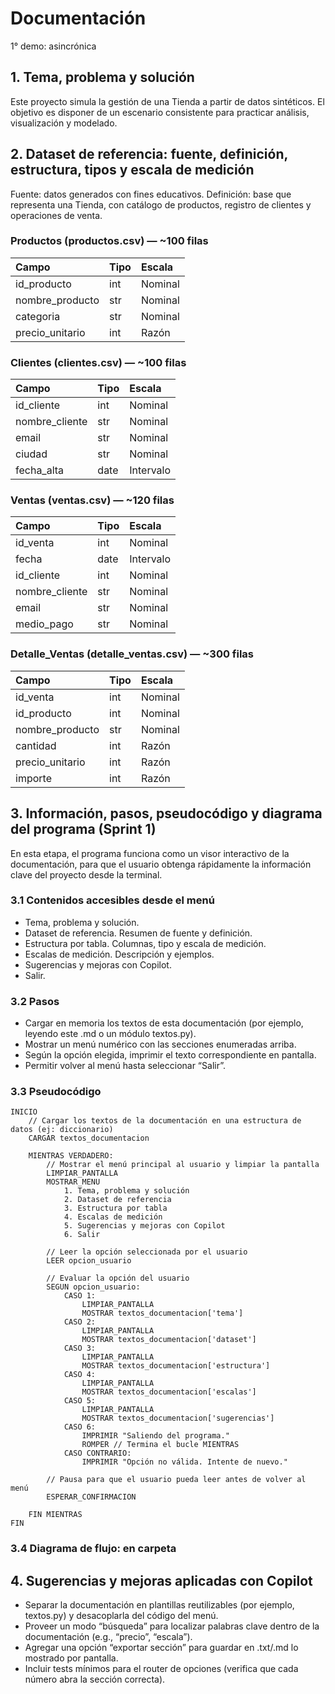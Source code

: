 # Documentación
1° demo: asincrónica

## 1. Tema, problema y solución
Este proyecto simula la gestión de una Tienda a partir de datos sintéticos.
El objetivo es disponer de un escenario consistente para practicar análisis, visualización y modelado.

## 2. Dataset de referencia: fuente, definición, estructura, tipos y escala de medición
Fuente: datos generados con fines educativos.
Definición: base que representa una Tienda, con catálogo de productos, registro de clientes y operaciones de venta.

### Productos (productos.csv) — ~100 filas
| Campo | Tipo | Escala |
| :--- | :--- | :--- |
| id_producto | int | Nominal |
| nombre_producto| str | Nominal |
| categoria | str | Nominal |
| precio_unitario| int | Razón |

### Clientes (clientes.csv) — ~100 filas
| Campo | Tipo | Escala |
| :--- | :--- | :--- |
| id_cliente | int | Nominal |
| nombre_cliente | str | Nominal |
| email | str | Nominal |
| ciudad | str | Nominal |
| fecha_alta | date | Intervalo|

### Ventas (ventas.csv) — ~120 filas
| Campo | Tipo | Escala |
| :--- | :--- | :--- |
| id_venta | int | Nominal |
| fecha | date | Intervalo |
| id_cliente | int | Nominal |
| nombre_cliente | str | Nominal |
| email | str | Nominal |
| medio_pago | str | Nominal |

### Detalle_Ventas (detalle_ventas.csv) — ~300 filas
| Campo | Tipo | Escala |
| :--- | :--- | :--- |
| id_venta | int | Nominal |
| id_producto | int | Nominal |
| nombre_producto | str | Nominal |
| cantidad | int | Razón |
| precio_unitario | int | Razón |
| importe | int | Razón |

## 3. Información, pasos, pseudocódigo y diagrama del programa (Sprint 1)
En esta etapa, el programa funciona como un visor interactivo de la documentación, para que el usuario obtenga rápidamente la información clave del proyecto desde la terminal.

### 3.1 Contenidos accesibles desde el menú
* Tema, problema y solución.
* Dataset de referencia. Resumen de fuente y definición.
* Estructura por tabla. Columnas, tipo y escala de medición.
* Escalas de medición. Descripción y ejemplos.
* Sugerencias y mejoras con Copilot.
* Salir.

### 3.2 Pasos
* Cargar en memoria los textos de esta documentación (por ejemplo, leyendo este .md o un módulo textos.py).
* Mostrar un menú numérico con las secciones enumeradas arriba.
* Según la opción elegida, imprimir el texto correspondiente en pantalla.
* Permitir volver al menú hasta seleccionar “Salir”.

### 3.3 Pseudocódigo
```pseudocode
INICIO
    // Cargar los textos de la documentación en una estructura de datos (ej: diccionario)
    CARGAR textos_documentacion

    MIENTRAS VERDADERO:
        // Mostrar el menú principal al usuario y limpiar la pantalla
        LIMPIAR_PANTALLA
        MOSTRAR_MENU
            1. Tema, problema y solución
            2. Dataset de referencia
            3. Estructura por tabla
            4. Escalas de medición
            5. Sugerencias y mejoras con Copilot
            6. Salir

        // Leer la opción seleccionada por el usuario
        LEER opcion_usuario

        // Evaluar la opción del usuario
        SEGUN opcion_usuario:
            CASO 1:
                LIMPIAR_PANTALLA
                MOSTRAR textos_documentacion['tema']
            CASO 2:
                LIMPIAR_PANTALLA
                MOSTRAR textos_documentacion['dataset']
            CASO 3:
                LIMPIAR_PANTALLA
                MOSTRAR textos_documentacion['estructura']
            CASO 4:
                LIMPIAR_PANTALLA
                MOSTRAR textos_documentacion['escalas']
            CASO 5:
                LIMPIAR_PANTALLA
                MOSTRAR textos_documentacion['sugerencias']
            CASO 6:
                IMPRIMIR "Saliendo del programa."
                ROMPER // Termina el bucle MIENTRAS
            CASO CONTRARIO:
                IMPRIMIR "Opción no válida. Intente de nuevo."

        // Pausa para que el usuario pueda leer antes de volver al menú
        ESPERAR_CONFIRMACION

    FIN MIENTRAS
FIN
```

### 3.4 Diagrama de flujo: en carpeta

## 4. Sugerencias y mejoras aplicadas con Copilot
* Separar la documentación en plantillas reutilizables (por ejemplo, textos.py) y desacoplarla del código del menú.
* Proveer un modo “búsqueda” para localizar palabras clave dentro de la documentación (e.g., “precio”, “escala”).
* Agregar una opción “exportar sección” para guardar en .txt/.md lo mostrado por pantalla.
* Incluir tests mínimos para el router de opciones (verifica que cada número abra la sección correcta).